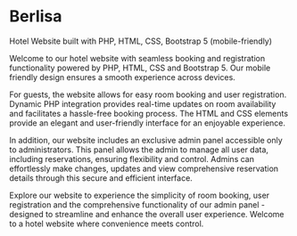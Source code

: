 # Berlisa
Hotel Website built with PHP, HTML, CSS, Bootstrap 5 (mobile-friendly)

Welcome to our hotel website with seamless booking and registration functionality powered by PHP, HTML, CSS and Bootstrap 5. Our mobile friendly design ensures a smooth experience across devices.

For guests, the website allows for easy room booking and user registration. Dynamic PHP integration provides real-time updates on room availability and facilitates a hassle-free booking process. The HTML and CSS elements provide an elegant and user-friendly interface for an enjoyable experience.

In addition, our website includes an exclusive admin panel accessible only to administrators. This panel allows the admin to manage all user data, including reservations, ensuring flexibility and control. Admins can effortlessly make changes, updates and view comprehensive reservation details through this secure and efficient interface.

Explore our website to experience the simplicity of room booking, user registration and the comprehensive functionality of our admin panel - designed to streamline and enhance the overall user experience. Welcome to a hotel website where convenience meets control.
